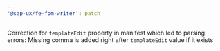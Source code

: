 ```yaml
---
'@sap-ux/fe-fpm-writer': patch
---
```


Correction for `templateEdit` property in manifest which led to parsing errors: Missing comma is added right after `templateEdit` value if it exists
